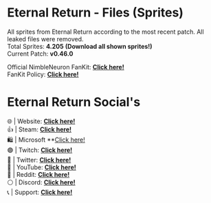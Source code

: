 # Eternal Return - Files (Sprites)

All sprites from Eternal Return according to the most recent patch. All leaked files were removed. <br>
Total Sprites: **4.205** **(Download all shown sprites!)** <br>
Current Patch: **v0.46.0** <br>

Official NimbleNeuron FanKit: **[Click here!](https://drive.google.com/drive/folders/1bgW32L09YPpRgQKtH4C_TAd3Kr0N9Y90)** <br>
FanKit Policy: **[Click here!](https://drive.google.com/file/d/11oFofiiq46saFCAGnXZHgcQKNQuSUphU/view?usp=sharing)**

# Eternal Return Social's
🌐 | Website: **[Click here!](https://playeternalreturn.com/)** <br>
👍 | Steam: **[Click here!](https://store.steampowered.com/app/1049590/Eternal_Return/)** <br>
🛍️ | Microsoft **[Click here!](https://www.xbox.com/pt-BR/games/store/eternal-return/9P1C52GP3WX7) <br>
🟣 | Twitch: **[Click here!](https://www.twitch.tv/eternalreturngame)** <br>
🔵 | Twitter: **[Click here!](https://twitter.com/_EternalReturn_)** <br>
🎥 | YouTube: **[Click here!](https://www.youtube.com/channel/UCaktoGSdjMnfQFv5BSyYrvA)** <br>
🤖 | Reddit: **[Click here!](https://www.reddit.com/r/eternalreturn/)** <br>
⚪ | Discord: **[Click here!](https://discord.com/invite/6pKC8qphbB)** <br>
📞  | Support: **[Click here!](https://support.playeternalreturn.com/hc/en-us/)** <br>

